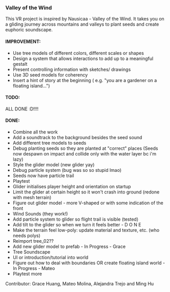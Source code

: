 ### Valley of the Wind

This VR project is inspired by Nausicaa - Valley of the Wind. It takes you on a gliding journey across mountains and valleys to plant seeds and create euphoric soundscape.

#### IMPROVEMENT:
- Use tree models of different colors, different scales or shapes
- Design a system that allows interactions to add up to a meaningful gestalt
- Present controlling information with sketches/ drawings
- Use 3D seed models for coherency
- Insert a hint of story at the beginning ( e.g. "you are a gardener on a floating island...")

#### TODO:

ALL DONE :D!!!!

#### DONE:
- Combine all the work
- Add a soundtrack to the background besides the seed sound
- Add different tree models to seeds
- Debug planting seeds so they are planted at "correct" places (Seeds now despawn on impact and collide only with the water layer bc i'm lazy)
- Style the glider model (new glider yay)
- Debug particle system (bug was so so stupid lmao)
- Seeds now have particle trail
- Playtest
- Glider initialises player height and orientation on startup
- Limit the glider at certain height so it won't crash into ground (redone with mesh terrain)
- Figure out glider model - more V-shaped or with some indication of the front
- Wind Sounds (they work!)
- Add particle system to glider so flight trail is visible (tested)
- Add tilt to the glider so when we turn it feels better - D O N E
- Make the terrain feel low-poly: update material and texture, etc. (who needs polys)
- Reimport tree_02??
- Add new glider model to prefab - In Progress - Grace
- Tree Soundscape
- UI or introduction/tutorial into world
- Figure out how to deal with boundaries OR create floating island world -In Progress - Mateo
- Playtest more

Contributor: Grace Huang, Mateo Molina, Alejandra Trejo and Ming Hu
